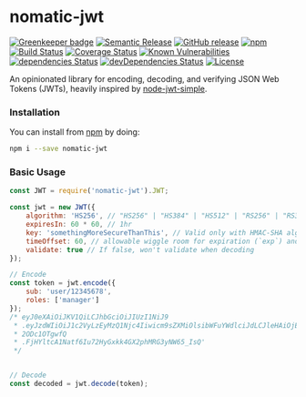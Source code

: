 # nomatic-jwt

[![Greenkeeper badge](https://badges.greenkeeper.io/bdfoster/nomatic-jwt.svg)](https://greenkeeper.io/)
[![Semantic Release](https://img.shields.io/badge/%20%20%F0%9F%93%A6%F0%9F%9A%80-semantic--release-e10079.svg)](https://github.com/semantic-release/semantic-release)
[![GitHub release](https://img.shields.io/github/release/bdfoster/nomatic-jwt.svg)](https://github.com/bdfoster/nomatic-jwt/releases)
[![npm](https://img.shields.io/npm/v/nomatic-jwt.svg)](https://www.npmjs.com/package/nomatic-jwt)
[![Build Status](https://travis-ci.org/bdfoster/nomatic-jwt.svg?branch=greenkeeper%2Finitial)](https://travis-ci.org/bdfoster/nomatic-jwt)
[![Coverage Status](https://coveralls.io/repos/github/bdfoster/nomatic-jwt/badge.svg)](https://coveralls.io/github/bdfoster/nomatic-jwt)
[![Known Vulnerabilities](https://snyk.io/test/github/bdfoster/nomatic-jwt/badge.svg)](https://snyk.io/test/github/bdfoster/nomatic-jwt)
[![dependencies Status](https://david-dm.org/bdfoster/nomatic-jwt/status.svg)](https://david-dm.org/bdfoster/nomatic-jwt)
[![devDependencies Status](https://david-dm.org/bdfoster/nomatic-jwt/dev-status.svg)](https://david-dm.org/bdfoster/nomatic-jwt?type=dev)
[![License](https://img.shields.io/github/license/bdfoster/nomatic-jwt.svg)](https://github.com/bdfoster/nomatic-jwt/blob/master/LICENSE)

An opinionated library for encoding, decoding, and verifying JSON Web Tokens (JWTs), heavily inspired by 
[node-jwt-simple](https://github.com/hokaccha/node-jwt-simple).

### Installation
You can install from [npm](https://npmjs.com/nomatic-jwt) by doing:
```bash
npm i --save nomatic-jwt
```

### Basic Usage
```javascript
const JWT = require('nomatic-jwt').JWT;

const jwt = new JWT({
    algorithm: 'HS256', // "HS256" | "HS384" | "HS512" | "RS256" | "RS384" | "RS512"
    expiresIn: 60 * 60, // 1hr
    key: 'somethingMoreSecureThanThis', // Valid only with HMAC-SHA algorithms
    timeOffset: 60, // allowable wiggle room for expiration (`exp`) and not valid before (`nbf`) claims
    validate: true // If false, won't validate when decoding
});

// Encode
const token = jwt.encode({
    sub: 'user/12345678',
    roles: ['manager']
});
/* eyJ0eXAiOiJKV1QiLCJhbGciOiJIUzI1NiJ9
 * .eyJzdWIiOiJ1c2VyLzEyMzQ1Njc4Iiwicm9sZXMiOlsibWFuYWdlciJdLCJleHAiOjE1MDY4Nzk1ODAsIm5iZiI6MTUwNjg3NTk4MCwiaWF0IjoxNTA
 * 2ODc1OTgwfQ
 * .FjHYltcA1Natf6Iu72HyGxkk4GX2phMRG3yNW65_IsQ'
 */


// Decode
const decoded = jwt.decode(token);

```



